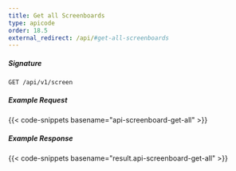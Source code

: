```yaml
---
title: Get all Screenboards
type: apicode
order: 18.5
external_redirect: /api/#get-all-screenboards
---
```


##### Signature

`GET /api/v1/screen`

##### Example Request

{{< code-snippets basename="api-screenboard-get-all" >}}

##### Example Response

{{< code-snippets basename="result.api-screenboard-get-all" >}}
